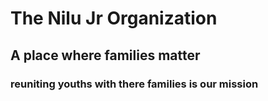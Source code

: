 # The Nilu Jr Organization

## A place where families matter 

### reuniting youths with there families is our mission 





